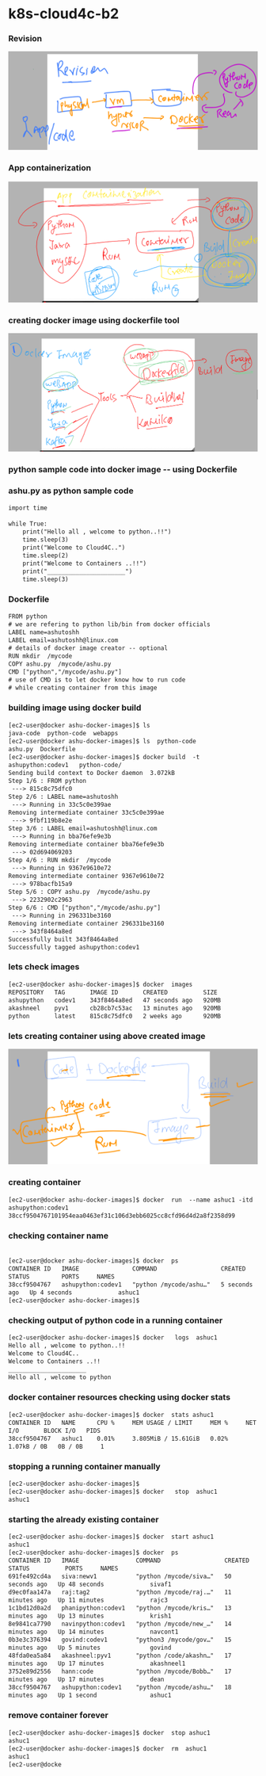 # k8s-cloud4c-b2

### Revision 

<img src="rev.png">

### App containerization 

<img src="app.png">

### creating docker image using dockerfile tool 

<img src="dfile.png">

### python sample code into docker image -- using Dockerfile 

### ashu.py as python sample code

```
import time

while True:
    print("Hello all , welcome to python..!!")
    time.sleep(3)
    print("Welcome to Cloud4C..")
    time.sleep(2)
    print("Welcome to Containers ..!!")
    print("______________________")
    time.sleep(3)
```

### Dockerfile 

```
FROM python
# we are refering to python lib/bin from docker officials
LABEL name=ashutoshh
LABEL email=ashutoshh@linux.com
# details of docker image creator -- optional 
RUN mkdir  /mycode 
COPY ashu.py  /mycode/ashu.py 
CMD ["python","/mycode/ashu.py"]
# use of CMD is to let docker know how to run code 
# while creating container from this image 
```

### building image using docker build 

```
[ec2-user@docker ashu-docker-images]$ ls
java-code  python-code  webapps
[ec2-user@docker ashu-docker-images]$ ls  python-code
ashu.py  Dockerfile
[ec2-user@docker ashu-docker-images]$ docker build  -t   ashupython:codev1   python-code/ 
Sending build context to Docker daemon  3.072kB
Step 1/6 : FROM python
 ---> 815c8c75dfc0
Step 2/6 : LABEL name=ashutoshh
 ---> Running in 33c5c0e399ae
Removing intermediate container 33c5c0e399ae
 ---> 9fbf119b8e2e
Step 3/6 : LABEL email=ashutoshh@linux.com
 ---> Running in bba76efe9e3b
Removing intermediate container bba76efe9e3b
 ---> 02d694069203
Step 4/6 : RUN mkdir  /mycode
 ---> Running in 9367e9610e72
Removing intermediate container 9367e9610e72
 ---> 978bacfb15a9
Step 5/6 : COPY ashu.py  /mycode/ashu.py
 ---> 2232902c2963
Step 6/6 : CMD ["python","/mycode/ashu.py"]
 ---> Running in 296331be3160
Removing intermediate container 296331be3160
 ---> 343f8464a8ed
Successfully built 343f8464a8ed
Successfully tagged ashupython:codev1
```

### lets check images

```
[ec2-user@docker ashu-docker-images]$ docker  images
REPOSITORY   TAG       IMAGE ID       CREATED          SIZE
ashupython   codev1    343f8464a8ed   47 seconds ago   920MB
akashneel    pyv1      cb28cb7c53ac   13 minutes ago   920MB
python       latest    815c8c75dfc0   2 weeks ago      920MB
```
### lets creating container using above created image

<img src="cc.png">

### creating container 

```
[ec2-user@docker ashu-docker-images]$ docker  run  --name ashuc1 -itd  ashupython:codev1 
38ccf9504767101954eaa0463ef31c106d3ebb6025cc8cfd96d4d2a8f2358d99

```

### checking container name 

```

[ec2-user@docker ashu-docker-images]$ docker  ps
CONTAINER ID   IMAGE               COMMAND                  CREATED         STATUS         PORTS     NAMES
38ccf9504767   ashupython:codev1   "python /mycode/ashu…"   5 seconds ago   Up 4 seconds             ashuc1
[ec2-user@docker ashu-docker-images]$ 
```

### checking output of python code in a running container 

```
[ec2-user@docker ashu-docker-images]$ docker   logs  ashuc1
Hello all , welcome to python..!!
Welcome to Cloud4C..
Welcome to Containers ..!!
______________________
Hello all , welcome to python
```

### docker container resources checking using docker stats

```
[ec2-user@docker ashu-docker-images]$ docker  stats ashuc1 
CONTAINER ID   NAME      CPU %     MEM USAGE / LIMIT     MEM %     NET I/O       BLOCK I/O   PIDS
38ccf9504767   ashuc1    0.01%     3.805MiB / 15.61GiB   0.02%     1.07kB / 0B   0B / 0B     1
```

### stopping a running container manually 

```
[ec2-user@docker ashu-docker-images]$ 
[ec2-user@docker ashu-docker-images]$ docker   stop  ashuc1
ashuc1
```
### starting the already existing container 

```
[ec2-user@docker ashu-docker-images]$ docker  start ashuc1
ashuc1
[ec2-user@docker ashu-docker-images]$ docker  ps
CONTAINER ID   IMAGE                COMMAND                  CREATED          STATUS          PORTS     NAMES
691fe492cd4a   siva:newv1           "python /mycode/siva…"   50 seconds ago   Up 48 seconds             sivaf1
d9ec0faa147a   raj:tag2             "python /mycode/raj.…"   11 minutes ago   Up 11 minutes             rajc3
1c1bd12d0a2d   phanipython:codev1   "python /mycode/kris…"   13 minutes ago   Up 13 minutes             krish1
8e9841ca7790   navinpython:codev1   "python /mycode/new_…"   14 minutes ago   Up 14 minutes             navcont1
0b3e3c376394   govind:codev1        "python3 /mycode/gov…"   15 minutes ago   Up 5 minutes              govind
48fda0ea5a84   akashneel:pyv1       "python /code/akashn…"   17 minutes ago   Up 17 minutes             akashneel1
3752e89d2556   hann:code            "python /mycode/Bobb…"   17 minutes ago   Up 17 minutes             dean
38ccf9504767   ashupython:codev1    "python /mycode/ashu…"   18 minutes ago   Up 1 second               ashuc1
```

### remove container forever 

```
[ec2-user@docker ashu-docker-images]$ docker  stop ashuc1
ashuc1
[ec2-user@docker ashu-docker-images]$ docker  rm  ashuc1
ashuc1
[ec2-user@docke
```






